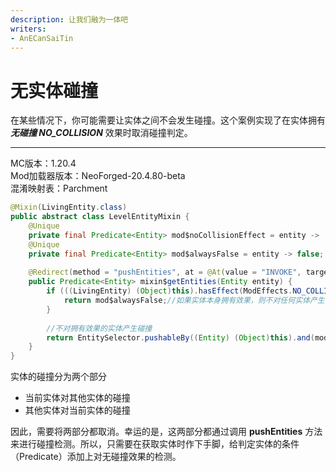 ```yaml
---
description: 让我们融为一体吧
writers:
- AnECanSaiTin
---
```


# 无实体碰撞
在某些情况下，你可能需要让实体之间不会发生碰撞。这个案例实现了在实体拥有***无碰撞 NO_COLLISION*** 效果时取消碰撞判定。

---

MC版本：1.20.4  
Mod加载器版本：NeoForged-20.4.80-beta  
混淆映射表：Parchment
```java
@Mixin(LivingEntity.class)
public abstract class LevelEntityMixin {
    @Unique
    private final Predicate<Entity> mod$noCollisionEffect = entity -> !(entity instanceof LivingEntity living) || !living.hasEffect(ModEffects.NO_COLLISION.get());
    @Unique
    private final Predicate<Entity> mod$alwaysFalse = entity -> false;
    
    @Redirect(method = "pushEntities", at = @At(value = "INVOKE", target = "Lnet/minecraft/world/entity/EntitySelector;pushableBy(Lnet/minecraft/world/entity/Entity;)Ljava/util/function/Predicate;"))
    public Predicate<Entity> mixin$getEntities(Entity entity) {
        if (((LivingEntity) (Object)this).hasEffect(ModEffects.NO_COLLISION.get())) {
            return mod$alwaysFalse;//如果实体本身拥有效果，则不对任何实体产生碰撞。
        }
        
        //不对拥有效果的实体产生碰撞
        return EntitySelector.pushableBy((Entity) (Object)this).and(mod$noCollisionEffect);
    }
}
```
实体的碰撞分为两个部分
- 当前实体对其他实体的碰撞
- 其他实体对当前实体的碰撞

因此，需要将两部分都取消。幸运的是，这两部分都通过调用 **pushEntities** 方法来进行碰撞检测。所以，只需要在获取实体时作下手脚，给判定实体的条件（Predicate）添加上对无碰撞效果的检测。